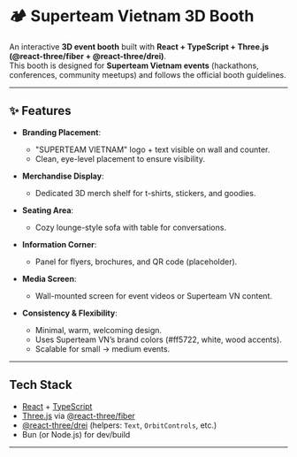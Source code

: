 # 🏕️ Superteam Vietnam 3D Booth

An interactive **3D event booth** built with **React + TypeScript + Three.js (@react-three/fiber + @react-three/drei)**.  
This booth is designed for **Superteam Vietnam events** (hackathons, conferences, community meetups) and follows the official booth guidelines.

---

## ✨ Features

- **Branding Placement**:  
  - "SUPERTEAM VIETNAM" logo + text visible on wall and counter.  
  - Clean, eye-level placement to ensure visibility.  

- **Merchandise Display**:  
  - Dedicated 3D merch shelf for t-shirts, stickers, and goodies.  

- **Seating Area**:  
  - Cozy lounge-style sofa with table for conversations.  

- **Information Corner**:  
  - Panel for flyers, brochures, and QR code (placeholder).  

- **Media Screen**:  
  - Wall-mounted screen for event videos or Superteam VN content.  

- **Consistency & Flexibility**:  
  - Minimal, warm, welcoming design.  
  - Uses Superteam VN’s brand colors (#ff5722, white, wood accents).  
  - Scalable for small → medium events.  

---

##  Tech Stack

- [React](https://react.dev/) + [TypeScript](https://www.typescriptlang.org/)  
- [Three.js](https://threejs.org/) via [@react-three/fiber](https://github.com/pmndrs/react-three-fiber)  
- [@react-three/drei](https://github.com/pmndrs/drei) (helpers: `Text`, `OrbitControls`, etc.)  
- Bun (or Node.js) for dev/build  

---

